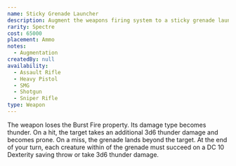 ```yaml
---
name: Sticky Grenade Launcher
description: Augment the weapons firing system to a sticky grenade launcher.
rarity: Spectre
cost: 65000
placement: Ammo
notes:
  - Augmentation
createdBy: null
availability:
  - Assault Rifle
  - Heavy Pistol
  - SMG
  - Shotgun
  - Sniper Rifle
type: Weapon
---
```

The weapon loses the Burst Fire property. Its damage type becomes thunder. On a hit, the target takes an 
additional 3d6 thunder damage and becomes prone. On a miss, the grenade lands <me-distance length="10" /> beyond the 
target. At the end of your turn, each creature within <me-distance length="5" /> of the grenade must succeed on a 
DC 10 Dexterity saving throw or take 3d6 thunder damage.
